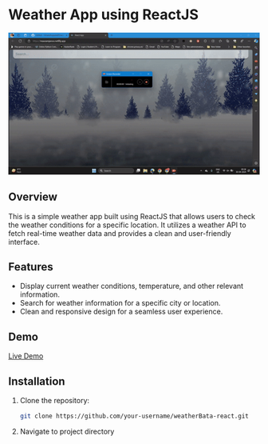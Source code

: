 # Weather App using ReactJS

![Weather App Screenshot](weather.gif)

## Overview

This is a simple weather app built using ReactJS that allows users to check the weather conditions for a specific location. It utilizes a weather API to fetch real-time weather data and provides a clean and user-friendly interface.

## Features

- Display current weather conditions, temperature, and other relevant information.
- Search for weather information for a specific city or location.
- Clean and responsive design for a seamless user experience.

## Demo

[Live Demo](https://mausamjanoo.netlify.app)

## Installation

1. Clone the repository:

   ```bash
   git clone https://github.com/your-username/weatherBata-react.git
2. Navigate to project directory
  ```cd weatherBata
